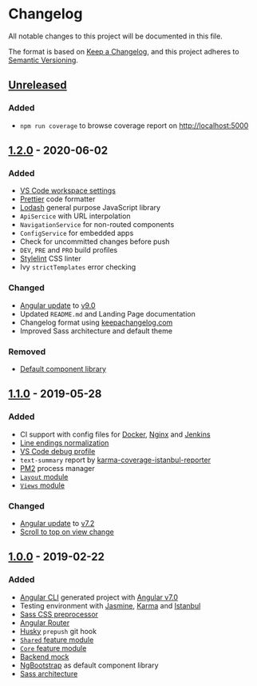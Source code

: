 # Changelog

All notable changes to this project will be documented in this file.

The format is based on [Keep a Changelog](https://keepachangelog.com/en/1.0.0/),
and this project adheres to [Semantic Versioning](https://semver.org/spec/v2.0.0.html).

## [Unreleased]

### Added

- `npm run coverage` to browse coverage report on <http://localhost:5000>

## [1.2.0] - 2020-06-02

### Added

- [VS Code workspace settings](https://code.visualstudio.com/docs/getstarted/settings)
- [Prettier](https://prettier.io/) code formatter
- [Lodash](https://lodash.com/) general purpose JavaScript library
- `ApiSercice` with URL interpolation
- `NavigationService` for non-routed components
- `ConfigService` for embedded apps
- Check for uncommitted changes before push
- `DEV`, `PRE` and `PRO` build profiles
- [Stylelint](https://stylelint.io/) CSS linter
- Ivy `strictTemplates` error checking

### Changed

- [Angular update](https://angular.io/cli/update) to [v9.0](https://update.angular.io/#7.2:9.0l3)
- Updated `README.md` and Landing Page documentation
- Changelog format using [keepachangelog.com](https://keepachangelog.com/en/1.0.0/)
- Improved Sass architecture and default theme

### Removed

- [Default component library](https://gitlab.com/d4i-frontend-team/knowledge-base/-/blob/master/docs/angular/starter/webapp/ui-components.md)

## [1.1.0] - 2019-05-28

### Added

- CI support with config files for [Docker](https://www.docker.com),
  [Nginx](https://nginx.org/en/) and [Jenkins](https://www.jenkins.io/)
- [Line endings normalization](https://help.github.com/en/articles/configuring-git-to-handle-line-endings)
- [VS Code debug profile](https://code.visualstudio.com/docs/editor/debugging)
- `text-summary` report by [karma-coverage-istanbul-reporter](https://github.com/mattlewis92/karma-coverage-istanbul-reporter)
- [PM2](http://pm2.keymetrics.io/) process manager
- [`Layout` module](https://jurebajt.com/scalable-angular-app-architecture/#25-layout-module)
- [`Views` module](https://jurebajt.com/scalable-angular-app-architecture/#26-views-module)

### Changed

- [Angular update](https://angular.io/cli/update) to [v7.2](https://update.angular.io/#7.0:7.2l3)
- [Scroll to top on view change](https://angular.io/api/router/ExtraOptions#scrollPositionRestoration)

## [1.0.0] - 2019-02-22

### Added

- [Angular CLI](https://cli.angular.io/) generated project with [Angular v7.0](https://v7.angular.io/docs)
- Testing environment with [Jasmine](https://jasmine.github.io/),
  [Karma](https://karma-runner.github.io/) and [Istanbul](https://istanbul.js.org/)
- [Sass CSS preprocessor](https://sass-lang.com/)
- [Angular Router](https://angular.io/guide/router)
- [Husky](https://github.com/typicode/husky) `prepush` git hook
- [`Shared` feature module](https://angular.io/guide/styleguide#shared-feature-module)
- [`Core` feature module](https://v6.angular.io/guide/styleguide#core-feature-module)
- [Backend mock](https://gitlab.com/d4i-frontend-team/knowledge-base/-/blob/master/docs/angular/starter/project/backend-mock.md)
- [NgBootstrap](https://ng-bootstrap.github.io/) as default component library
- [Sass architecture](https://sass-guidelin.es/#architecture)

[unreleased]: https://gitlab.com/d4i-frontend-team/angular-starter/-/compare/v1.2.0...develop
[1.2.0]: https://gitlab.com/d4i-frontend-team/angular-starter/-/compare/v1.1.0...v1.2.0
[1.1.0]: https://gitlab.com/d4i-frontend-team/angular-starter/-/compare/v1.0.0...v1.1.0
[1.0.0]: https://gitlab.com/d4i-frontend-team/angular-starter/-/tags/v1.0.0

